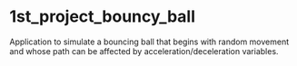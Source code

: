 # 1st_project_bouncy_ball

Application to simulate a bouncing ball that begins with random movement and whose path can be affected by acceleration/deceleration variables.
